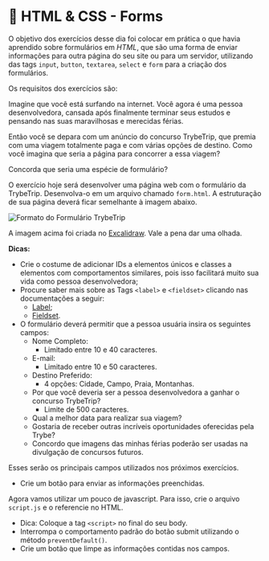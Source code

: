 # :pencil: HTML & CSS - Forms

O objetivo dos exercícios desse dia foi colocar em prática o que havia aprendido sobre formulários em _HTML_, que são uma forma de enviar informações para outra página do seu site ou para um servidor, utilizando das tags `input`, `button`, `textarea`, `select` e `form` para a criação dos formulários.

Os requisitos dos exercícios são:

Imagine que você está surfando na internet. Você agora é uma pessoa desenvolvedora, cansada após finalmente terminar seus estudos e pensando nas suas maravilhosas e merecidas férias.

Então você se depara com um anúncio do concurso TrybeTrip, que premia com uma viagem totalmente paga e com várias opções de destino. Como você imagina que seria a página para concorrer a essa viagem?

Concorda que seria uma espécie de formulário?

O exercício hoje será desenvolver uma página web com o formulário da TrybeTrip. Desenvolva-o em um arquivo chamado `form.html`. A estruturação de sua página deverá ficar semelhante à imagem abaixo.

<img src='https://content-assets.betrybe.com/prod/Formato%20do%20Formul%C3%A1rio%20TrybeTrip.png' alt='Formato do Formulário TrybeTrip'>

A imagem acima foi criada no [Excalidraw](https://excalidraw.com/). Vale a pena dar uma olhada.

**Dicas:**

- Crie o costume de adicionar IDs a elementos únicos e classes a elementos com comportamentos similares, pois isso facilitará muito sua vida como pessoa desenvolvedora;
- Procure saber mais sobre as Tags `<label>` e `<fieldset>` clicando nas documentações a seguir:
  - [Label](https://developer.mozilla.org/pt-BR/docs/Web/HTML/Element/label);
  - [Fieldset](https://developer.mozilla.org/pt-BR/docs/Web/HTML/Element/fieldset).
- O formulário deverá permitir que a pessoa usuária insira os seguintes campos:
  - Nome Completo:
    - Limitado entre 10 e 40 caracteres.
  - E-mail:
    - Limitado entre 10 e 50 caracteres.
  - Destino Preferido:
    - 4 opções: Cidade, Campo, Praia, Montanhas.
  - Por que você deveria ser a pessoa desenvolvedora a ganhar o concurso TrybeTrip?
    - Limite de 500 caracteres.
  - Qual a melhor data para realizar sua viagem?
  - Gostaria de receber outras incríveis oportunidades oferecidas pela Trybe?
  - Concordo que imagens das minhas férias poderão ser usadas na divulgação de concursos futuros.

Esses serão os principais campos utilizados nos próximos exercícios.

- Crie um botão para enviar as informações preenchidas.

Agora vamos utilizar um pouco de javascript. Para isso, crie o arquivo `script.js` e o referencie no HTML.

- Dica: Coloque a tag `<script>` no final do seu body.
- Interrompa o comportamento padrão do botão submit utilizando o método `preventDefault()`.
- Crie um botão que limpe as informações contidas nos campos.
